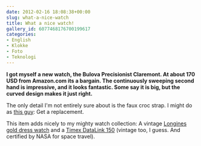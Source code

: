 ```yaml
---
date: 2012-02-16 18:08:38+00:00
slug: what-a-nice-watch
title: What a nice watch!
gallery_id: 6077468176700199617
categories:
- English
- Klokke
- Foto
- Teknologi
---
```


**I got myself a new watch, the Bulova Precisionist Claremont. At about 170 USD from Amazon.com its a bargain. The continuously sweeping second hand is impressive, and it looks fantastic. Some say it is big, but the curved design makes it just right.**

The only detail I'm not entirely sure about is the faux croc strap. I might do as [this guy](http://forums.watchuseek.com/f9/bulova-precisionist-claremont-96b127-pictorial-471507.html): Get a replacement.

<!--more-->

This item adds nicely to my mighty watch collection: A vintage [Longines gold dress watch](http://www.collectorsweekly.com/stories/6165-longines-gold-watch?in=783-unsolved-mysteries) and a [Timex DataLink 150](http://en.wikipedia.org/wiki/Timex_Datalink) (vintage too, I guess. And certified by NASA for space travel).


